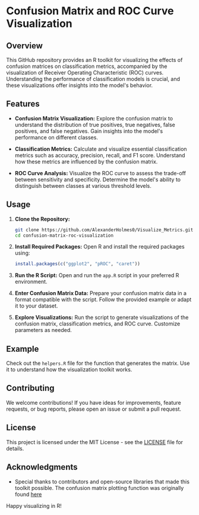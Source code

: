 # Confusion Matrix and ROC Curve Visualization 

## Overview

This GitHub repository provides an R toolkit for visualizing the effects of confusion matrices on classification metrics, accompanied by the visualization of Receiver Operating Characteristic (ROC) curves. Understanding the performance of classification models is crucial, and these visualizations offer insights into the model's behavior.

## Features

- **Confusion Matrix Visualization:** Explore the confusion matrix to understand the distribution of true positives, true negatives, false positives, and false negatives. Gain insights into the model's performance on different classes.

- **Classification Metrics:** Calculate and visualize essential classification metrics such as accuracy, precision, recall, and F1 score. Understand how these metrics are influenced by the confusion matrix.

- **ROC Curve Analysis:** Visualize the ROC curve to assess the trade-off between sensitivity and specificity. Determine the model's ability to distinguish between classes at various threshold levels.

## Usage

1. **Clone the Repository:**
   ```bash
   git clone https://github.com/AlexanderHolmes0/Visualize_Metrics.git
   cd confusion-matrix-roc-visualization
   ```

2. **Install Required Packages:**
   Open R and install the required packages using:
   ```R
   install.packages(c("ggplot2", "pROC", "caret"))
   ```

3. **Run the R Script:**
   Open and run the `app.R` script in your preferred R environment.

4. **Enter Confusion Matrix Data:**
   Prepare your confusion matrix data in a format compatible with the script. Follow the provided example or adapt it to your dataset.

5. **Explore Visualizations:**
   Run the script to generate visualizations of the confusion matrix, classification metrics, and ROC curve. Customize parameters as needed.

## Example

Check out the `helpers.R` file for the function that generates the matrix. Use it to understand how the visualization toolkit works.

## Contributing

We welcome contributions! If you have ideas for improvements, feature requests, or bug reports, please open an issue or submit a pull request.

## License

This project is licensed under the MIT License - see the [LICENSE](LICENSE) file for details.

## Acknowledgments

- Special thanks to contributors and open-source libraries that made this toolkit possible. The confusion matrix plotting function was originally found [here](https://stackoverflow.com/questions/23891140/r-how-to-visualize-confusion-matrix-using-the-caret-packagehttps://stackoverflow.com/questions/23891140/r-how-to-visualize-confusion-matrix-using-the-caret-package)

Happy visualizing in R!
